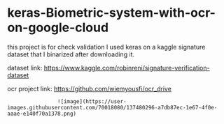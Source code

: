 # keras-Biometric-system-with-ocr-on-google-cloud

this project is for check validation I used keras on a kaggle signature dataset that I binarized after downloading it. 


dataset link: https://www.kaggle.com/robinreni/signature-verification-dataset



ocr project link: https://github.com/wiemyousfi/ocr_drive

                    ![image](https://user-images.githubusercontent.com/70018080/137480296-a7db87ec-1e67-4f0e-aaae-e140f70a1378.png)
